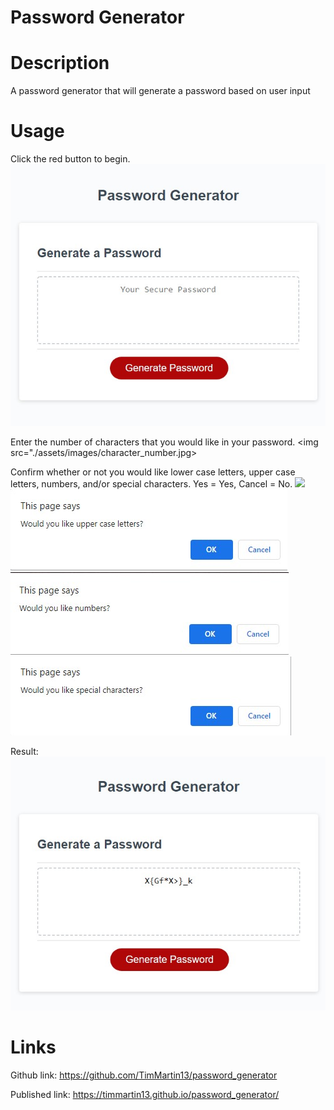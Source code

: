 # Password Generator

# Description
A password generator that will generate a password based on user input

# Usage
Click the red button to begin.  
<img src="./assets/images/password_generator_background.jpg">

Enter the number of characters that you would like in your password.
<img src="./assets/images/character_number.jpg>

Confirm whether or not you would like lower case letters, upper case letters, numbers, and/or special characters.  Yes = Yes, Cancel = No.
<img src="./assets/images/lower_case.jpg">
<img src="./assets/images/upper_case.jpg">
<img src="./assets/images/numbers.jpg">
<img src="./assets/images/special_characters.jpg">

Result:
<img src="./assets/images/generated_example.jpg">

# Links
Github link: https://github.com/TimMartin13/password_generator

Published link: https://timmartin13.github.io/password_generator/